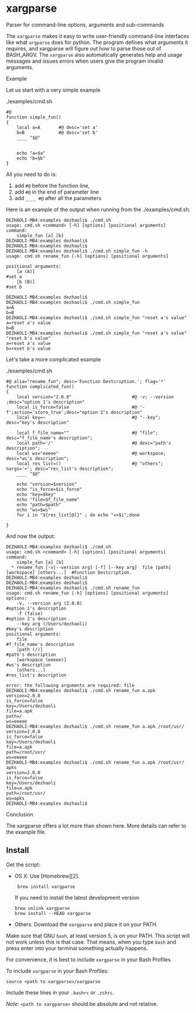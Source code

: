xargparse
=======

Parser for command-line options, arguments and sub-commands

The `xargparse` makes it easy to write user-friendly command-line interfaces like what `argparse` does for python. The program defines what arguments it requires, and xargparse will figure out how to parse those out of BASH_ARGV. The `xargparse` also automatically generates help and usage messages and issues errors when users give the program invalid arguments.


Example

Let us start with a very simple example

./examples/cmd.sh
```shell
#@
function simple_fun()
{
	local a=A 		#@ desc='set a'
	b=B 			#@ desc='set b'
	____ "$@"


	echo "a=$a"
	echo "b=$b"
}
```
All you need to do is:
1. add `#@` before the function line, 
2. add `#@` in the end of parameter line
3. add `____ #@` after all the parameters

Here is an example of the output when running from the ./examples/cmd.sh:
```shell
DEZHAOLI-MB4:examples dezhaoli$ ./cmd.sh
usage: cmd.sh <command> [-h] [options] [positional arguments]
command:
    simple_fun [a] [b]
DEZHAOLI-MB4:examples dezhaoli$
DEZHAOLI-MB4:examples dezhaoli$
DEZHAOLI-MB4:examples dezhaoli$ ./cmd.sh simple_fun -h
usage: cmd.sh rename_fun [-h] [options] [positional arguments]

positional arguments:
    [a (A)]                                                                          #set a
    [b (B)]                                                                          #set b

DEZHAOLI-MB4:examples dezhaoli$
DEZHAOLI-MB4:examples dezhaoli$ ./cmd.sh simple_fun
a=A
b=B
DEZHAOLI-MB4:examples dezhaoli$ ./cmd.sh simple_fun "reset a's value"
a=reset a's value
b=B
DEZHAOLI-MB4:examples dezhaoli$ ./cmd.sh simple_fun "reset a's value" "reset b's value"
a=reset a's value
b=reset b's value
```

Let's take a more complicated example

./examples/cmd.sh

```shell
#@ alia="rename_fun"; desc='Function Destcription.'; flag='*'
function complicated_fun()
{
    local version="2.0.0"                       #@ -v; --version ;desc="option 1's description"
    local is_force=false                        #@ '-f';action='store_true';desc="option 2's description"
    local key=~                                 #@ "--key"; desc="key's description"

    local f_file_name=""                        #@ "file"; desc="f_file_name's description";
    local path='/'                              #@ desc="path's description";
    local ws="eeeee"                            #@ workspace; desc="ws's description";
    local res_list=()                           #@ "others"; nargs='+'; desc="res_list's description";
    ____ "$@"

    echo "version=$version"
    echo "is_force=$is_force"
    echo "key=$key"
    echo "file=$f_file_name"
    echo "path=$path"
    echo "ws=$ws"
    for i in "${res_list[@]}" ; do echo "=>$i";done

}
```

And now the output:

```shell
DEZHAOLI-MB4:examples dezhaoli$ ./cmd.sh
usage: cmd.sh <command> [-h] [options] [positional arguments]
command:
    simple_fun [a] [b]
  * rename_fun [-v|--version arg] [-f] [--key arg]  file [path] [workspace] [others...]  #Function Destcription.
DEZHAOLI-MB4:examples dezhaoli$
DEZHAOLI-MB4:examples dezhaoli$
DEZHAOLI-MB4:examples dezhaoli$ ./cmd.sh rename_fun
usage: cmd.sh rename_fun [-h] [options] [positional arguments]
options:
    -v, --version arg (2.0.0)                                                        #option 1's description
    -f (false)                                                                       #option 2's description
    --key arg (/Users/dezhaoli)                                                      #key's description
positional arguments:
    file                                                                             #f_file_name's description
    [path (/)]                                                                       #path's description
    [workspace (eeeee)]                                                              #ws's description
    [others...]                                                                      #res_list's description

error: the following arguments are required: file
DEZHAOLI-MB4:examples dezhaoli$ ./cmd.sh rename_fun a.apk
version=2.0.0
is_force=false
key=/Users/dezhaoli
file=a.apk
path=/
ws=eeeee
DEZHAOLI-MB4:examples dezhaoli$ ./cmd.sh rename_fun a.apk /root/usr/
version=2.0.0
is_force=false
key=/Users/dezhaoli
file=a.apk
path=/root/usr/
ws=eeeee
DEZHAOLI-MB4:examples dezhaoli$ ./cmd.sh rename_fun a.apk /root/usr/ apks
version=2.0.0
is_force=false
key=/Users/dezhaoli
file=a.apk
path=/root/usr/
ws=apks
DEZHAOLI-MB4:examples dezhaoli$

```

Conclusion

The xargparse offers a lot more than shown here. More details can refer to the example file.



Install
-------

Get the script:

 *  OS X: Use [Homebrew][2].

         brew install xargparse

    If you need to install the latest development version

        brew unlink xargparse
        brew install --HEAD xargparse

 * Others: Download the `xargparse` and place it on your PATH.
 
Make sure that GNU `bash`, at least version 5, is on your PATH. This script will
not work unless this is that case. That means, when you type `bash` and press
enter into your terminal something actually happens.

For convenience, it is best to include `xargparse` in your Bash Profiles

To include `xargparse` in your Bash Profiles:

    source <path to xargparse>/xargparse

Include these lines in your `.bashrc` or `.zshrc`.

*Note:* `<path to xargparse>` should be absolute and not relative.
